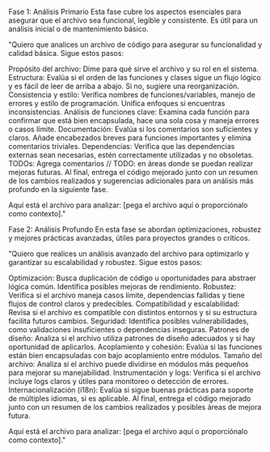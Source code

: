 Fase 1: Análisis Primario
Esta fase cubre los aspectos esenciales para asegurar que el archivo sea funcional, legible y consistente. Es útil para un análisis inicial o de mantenimiento básico.

"Quiero que analices un archivo de código para asegurar su funcionalidad y calidad básica. Sigue estos pasos:

Propósito del archivo: Dime para qué sirve el archivo y su rol en el sistema.
Estructura: Evalúa si el orden de las funciones y clases sigue un flujo lógico y es fácil de leer de arriba a abajo. Si no, sugiere una reorganización.
Consistencia y estilo: Verifica nombres de funciones/variables, manejo de errores y estilo de programación. Unifica enfoques si encuentras inconsistencias.
Análisis de funciones clave: Examina cada función para confirmar que está bien encapsulada, hace una sola cosa y maneja errores o casos límite.
Documentación: Evalúa si los comentarios son suficientes y claros. Añade encabezados breves para funciones importantes y elimina comentarios triviales.
Dependencias: Verifica que las dependencias externas sean necesarias, estén correctamente utilizadas y no obsoletas.
TODOs: Agrega comentarios // TODO: en áreas donde se puedan realizar mejoras futuras.
Al final, entrega el código mejorado junto con un resumen de los cambios realizados y sugerencias adicionales para un análisis más profundo en la siguiente fase.

Aquí está el archivo para analizar: [pega el archivo aquí o proporciónalo como contexto]."





Fase 2: Análisis Profundo
En esta fase se abordan optimizaciones, robustez y mejores prácticas avanzadas, útiles para proyectos grandes o críticos.

"Quiero que realices un análisis avanzado del archivo para optimizarlo y garantizar su escalabilidad y robustez. Sigue estos pasos:

Optimización: Busca duplicación de código u oportunidades para abstraer lógica común. Identifica posibles mejoras de rendimiento.
Robustez: Verifica si el archivo maneja casos límite, dependencias fallidas y tiene flujos de control claros y predecibles.
Compatibilidad y escalabilidad: Revisa si el archivo es compatible con distintos entornos y si su estructura facilita futuros cambios.
Seguridad: Identifica posibles vulnerabilidades, como validaciones insuficientes o dependencias inseguras.
Patrones de diseño: Analiza si el archivo utiliza patrones de diseño adecuados y si hay oportunidad de aplicarlos.
Acoplamiento y cohesión: Evalúa si las funciones están bien encapsuladas con bajo acoplamiento entre módulos.
Tamaño del archivo: Analiza si el archivo puede dividirse en módulos más pequeños para mejorar su manejabilidad.
Instrumentación y logs: Verifica si el archivo incluye logs claros y útiles para monitoreo o detección de errores.
Internacionalización (i18n): Evalúa si sigue buenas prácticas para soporte de múltiples idiomas, si es aplicable.
Al final, entrega el código mejorado junto con un resumen de los cambios realizados y posibles áreas de mejora futura.

Aquí está el archivo para analizar: [pega el archivo aquí o proporciónalo como contexto]."

